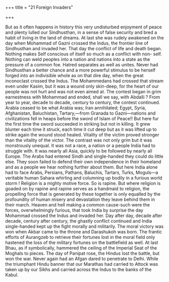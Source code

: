 +++
title = "21 Foreign Invaders"

+++

But as it often happens in history this very undisturbed enjoyment of peace and plenty lulled our Sindhusthan, in a sense of false security and bred a habit of living in the land of dreams. At last she was rudely awakened on the day when Mohammad of Gazni crossed the Indus, the frontier line of Sindhusthan and invaded her. That day the conflict of life and death began. Nothing makes Self conscious of itself so much as a conflict with non- self. Nothing can weld peoples into a nation and nations into a state as the pressure of a common foe. Hatred separates as well as unites. Never had Sindhusthan a better chance and a more powerful stimulus to be herself forged into an indivisible whole as on that dire day, when the great inconoclast crossed the Indus. The Mohammedans had crossed that stream even under Kasim, but it was a wound only skin-deep, for the heart of our people was not hurt and was not even aimed at. The contest began in grim earnestness with Mohammad and ended, shall we say, with Abdalli ? From year to year, decade to decade, century to century, the contest continued. Arabia ceased to be what Arabia was; Iran annihilated; Egypt, Syria, Afghanistan, Baluchistan, Tartary,—from Granada to Gazni—nations and civilizations fell in heaps before the sword of Islam of Peace!! But here fur the first time the sword succeeded in striking but not in killing. It grew blunter each time it struck, each time it cut deep but as it was lifted up to strike again the wound stood healed. Vitality of the victim proved stronger than the vitality of the victor. The contrast was not only grim but it was monstrously unequal. It was not a race, a nation or a people India had to struggle with. It was nearly all Asia, quickly to be followed by nearly all Europe. The Arabs had entered Sindh and single-handed they could do little else. They soon failed to defend their own independence in their homeland and as a people we hear nothing further about them. But here India alone had to face Arabs, Persians, Pathans, Baluchis, Tartars, Turks, Moguls—a veritable human Sahara whirling and columning up bodily in a furious world storm ! Religion is a mighty motive force. So is rapine. But where religion is goaded on by rapine and rapine serves as a handmaid to religion, the propelling force that is generated by these together is only equalled by the profoundity of human misery and devastation they leave behind them in their march. Heaven and hell making a common cause-such were the forces, overwhelmingly furious, that took India by surprise the day Mohammad crossed the Indus and invaded her. Day after day, decade after decade, century after century, the ghastly conflict continued and India single-handed kept up the fight morally and militarily. The moral victory was won when Akbar came to the throne and Darashukoh was born. The frantic efforts of Aurangzeb to retrieve their fortunes lost in the moral field only hastened the loss of the military fortunes on the battlefield as well. At last Bhau, as if symbolically, hammered the ceiling of the Imperial Seat of the Moghals to pieces. The day of Panipat rose, the Hindus lost the battle, but won the war. Never again had an Afgan dared to penetrate to Delhi. While the triumphant Hindu banner that our Marathas had carried to Attock was taken up by our Sikhs and carried across the Indus to the banks of the Kabul. 
